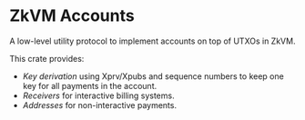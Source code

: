 # ZkVM Accounts

A low-level utility protocol to implement accounts on top of UTXOs in ZkVM.

This crate provides:

* _Key derivation_ using Xprv/Xpubs and sequence numbers to keep one key for all payments in the account.
* _Receivers_ for interactive billing systems.
* _Addresses_ for non-interactive payments.
